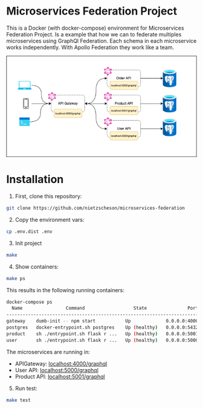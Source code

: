 Microservices Federation Project
==============

This is a Docker (with docker-compose) environment for Microservices Federation Project.
Is a example that how we can to federate multiples microservices using GraphQl Federation.
Each schema in each microservice works independently. With Apollo Federation they work like a  team.

![Microservices Federation](./docs/microservices-federation.png?raw=true "Graph of Microservices Federation")

# Installation

1. First, clone this repository:

```bash
git clone https://github.com/nietzscheson/microservices-federation
```
2. Copy the environment vars:

```bash
cp .env.dist .env
```
3. Init project
```bash
make
```
4. Show containers:
```bash
make ps
```
This results in the following running containers:
```bash
docker-compose ps
  Name                Command                  State               Ports
---------------------------------------------------------------------------------
gateway    dumb-init -- npm start           Up             0.0.0.0:4000->80/tcp
postgres   docker-entrypoint.sh postgres    Up (healthy)   0.0.0.0:5432->5432/tcp
product    sh ./entrypoint.sh flask r ...   Up (healthy)   0.0.0.0:5001->5000/tcp
user       sh ./entrypoint.sh flask r ...   Up (healthy)   0.0.0.0:5000->5000/tcp
```
The microservices are running in:

- APIGateway: [localhost:4000/graphql](localhost:4000/graphql)
- User API: [localhost:5000/graphql](localhost:5000/graphql)
- Product API: [localhost:5001/graphql](localhost:5001/graphql)

5. Run test:
```bash
make test
```

